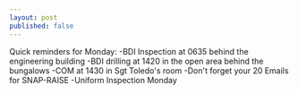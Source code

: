 ```yaml
---
layout: post
published: false
---
```

Quick reminders for Monday:
-BDI Inspection at 0635 behind the engineering building
-BDI drilling at 1420 in the open area behind the bungalows
-COM at 1430 in Sgt Toledo's room
-Don't forget your 20 Emails for SNAP-RAISE
-Uniform Inspection Monday